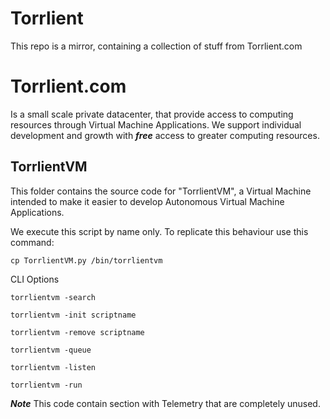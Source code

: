 # Torrlient
This repo is a mirror, containing a collection of stuff from Torrlient.com

# Torrlient.com
Is a small scale private datacenter, that provide access to computing resources through Virtual Machine Applications.
We support individual development and growth with ***free*** access to greater computing resources.

## TorrlientVM
This folder contains the source code for "TorrlientVM", a Virtual Machine intended to make it easier to develop Autonomous Virtual Machine Applications.


We execute this script by name only. To replicate this behaviour use this command: 
```
cp TorrlientVM.py /bin/torrlientvm
```
CLI Options
```
torrlientvm -search
```
```
torrlientvm -init scriptname
```
```
torrlientvm -remove scriptname
```
```
torrlientvm -queue
```
```
torrlientvm -listen
```
```
torrlientvm -run
```

***Note*** This code contain section with Telemetry that are completely unused. 
